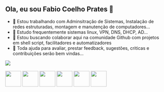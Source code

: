 ## Ola, eu sou Fabio Coelho Prates 👋


- 🔭 Estou trabalhando com Adminsitração de Sistemas, Instalação de redes estruturadas, montagem e manutenção de computadores...
- 🌱 Estudo frequentemente sistemas linux, VPN, DNS, DHCP, AD...
- 👯 Estou buscando colaborar aqui na comunidade Github com projetos em shell script, facilitadores e automatizadores
- 🤔 Toda ajuda para avaliar, prestar feedback, sugestões, criticas e contribuições serão bem vindas...

<picture>
  <source
    srcset="https://github-readme-stats.vercel.app/api?username=fabiocprates&show_icons=true&theme=merko"
    media="(prefers-color-scheme: dark)"
  />
  <source
    srcset="https://github-readme-stats.vercel.app/api?username=fabiocprates&show_icons=true"
    media="(prefers-color-scheme: light), (prefers-color-scheme: no-preference)"
  />
  <img src="https://github-readme-stats.vercel.app/api?username=fabiocprates&show_icons=true" />
</picture>
<div style="display: inline_block"><br>
<img eight=50 width=50 src="https://cdn.jsdelivr.net/gh/devicons/devicon@latest/icons/bash/bash-original.svg" />
<img eight=50 width=50 src="https://cdn.jsdelivr.net/gh/devicons/devicon@latest/icons/linux/linux-original.svg" />
<img eight=50 width=50 src="https://cdn.jsdelivr.net/gh/devicons/devicon@latest/icons/ubuntu/ubuntu-original.svg" />
<img eight=50 width=50 src="https://cdn.jsdelivr.net/gh/devicons/devicon@latest/icons/redhat/redhat-original.svg" />
<img eight=50 width=50 src="https://cdn.jsdelivr.net/gh/devicons/devicon@latest/icons/fedora/fedora-original.svg" />
<img eight=50 width=50 src="https://cdn.jsdelivr.net/gh/devicons/devicon@latest/icons/windows8/windows8-original.svg" />

</div>


